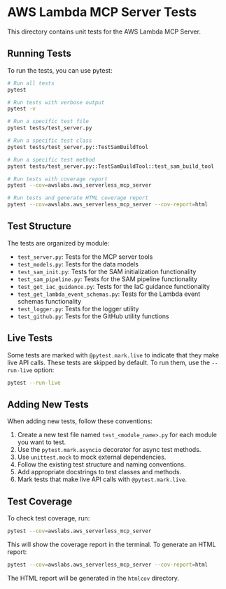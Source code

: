 # AWS Lambda MCP Server Tests

This directory contains unit tests for the AWS Lambda MCP Server.

## Running Tests

To run the tests, you can use pytest:

```bash
# Run all tests
pytest

# Run tests with verbose output
pytest -v

# Run a specific test file
pytest tests/test_server.py

# Run a specific test class
pytest tests/test_server.py::TestSamBuildTool

# Run a specific test method
pytest tests/test_server.py::TestSamBuildTool::test_sam_build_tool

# Run tests with coverage report
pytest --cov=awslabs.aws_serverless_mcp_server

# Run tests and generate HTML coverage report
pytest --cov=awslabs.aws_serverless_mcp_server --cov-report=html
```

## Test Structure

The tests are organized by module:

- `test_server.py`: Tests for the MCP server tools
- `test_models.py`: Tests for the data models
- `test_sam_init.py`: Tests for the SAM initialization functionality
- `test_sam_pipeline.py`: Tests for the SAM pipeline functionality
- `test_get_iac_guidance.py`: Tests for the IaC guidance functionality
- `test_get_lambda_event_schemas.py`: Tests for the Lambda event schemas functionality
- `test_logger.py`: Tests for the logger utility
- `test_github.py`: Tests for the GitHub utility functions

## Live Tests

Some tests are marked with `@pytest.mark.live` to indicate that they make live API calls. These tests are skipped by default. To run them, use the `--run-live` option:

```bash
pytest --run-live
```

## Adding New Tests

When adding new tests, follow these conventions:

1. Create a new test file named `test_<module_name>.py` for each module you want to test.
2. Use the `pytest.mark.asyncio` decorator for async test methods.
3. Use `unittest.mock` to mock external dependencies.
4. Follow the existing test structure and naming conventions.
5. Add appropriate docstrings to test classes and methods.
6. Mark tests that make live API calls with `@pytest.mark.live`.

## Test Coverage

To check test coverage, run:

```bash
pytest --cov=awslabs.aws_serverless_mcp_server
```

This will show the coverage report in the terminal. To generate an HTML report:

```bash
pytest --cov=awslabs.aws_serverless_mcp_server --cov-report=html
```

The HTML report will be generated in the `htmlcov` directory.
